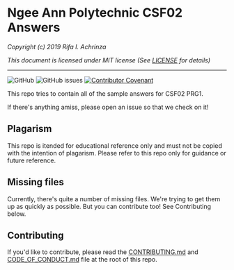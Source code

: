 # Ngee Ann Polytechnic CSF02 Answers

*Copyright (c) 2019 Rifa I. Achrinza*

*This document is licensed under MIT license (See [LICENSE](LICENSE) for details)*

---
![GitHub](https://img.shields.io/github/license/achrinza/np-csf02-answers)
![GitHub issues](https://img.shields.io/github/issues/achrinza/np-csf02-answers)
[![Contributor Covenant](https://img.shields.io/badge/Contributor%20Covenant-v1.4%20adopted-ff69b4.svg)](code-of-conduct.md)

This repo tries to contain all of the sample answers for CSF02 PRG1.

If there's anything amiss, please open an issue so that we check on it!

## Plagarism

This repo is itended for educational reference only and must not be copied with the intention of plagarism. Please refer to this repo only for guidance or future reference.

## Missing files

Currently, there's quite a number of missing files. We're trying to get them up as quickly as possible. But you can contribute too! See Contributing below.

## Contributing

If you'd like to contribute, please read the [CONTRIBUTING.md](CONTRIBUTING.md) and [CODE_OF_CONDUCT.md](CODE_OF_CONDUCT.md) file at the root of this repo.